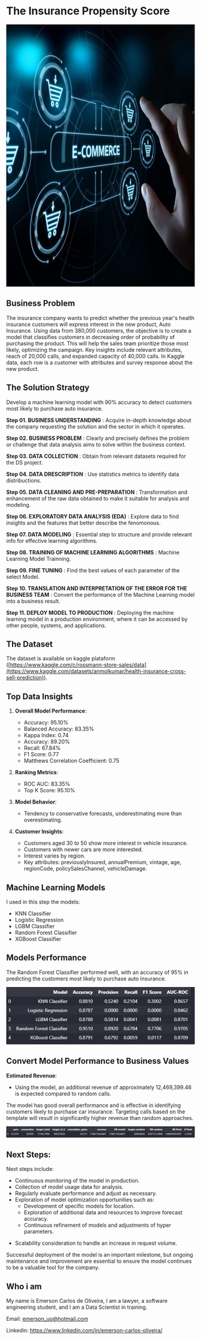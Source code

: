 # The Insurance Propensity Score

<img src="img/e-commerce.jpg" alt="Capa do Projeto" width="1069" height="700">


## Business Problem

The insurance company wants to predict whether the previous year's health insurance customers will express interest in the new product, Auto Insurance. 
Using data from 380,000 customers, the objective is to create a model that classifies customers in decreasing order of probability of purchasing the product. 
This will help the sales team prioritize those most likely, optimizing the campaign. Key insights include relevant attributes, reach of 20,000 calls, and expanded capacity of 40,000 calls. 
In Kaggle data, each row is a customer with attributes and survey response about the new product.

## The Solution Strategy

Develop a machine learning model with 90% accuracy to detect customers most likely to purchase auto insurance.

**Step 01. BUSINESS UNDERSTANDING** : Acquire in-depth knowledge about the company requesting the solution and the sector in which it operates.

**Step 02. BUSINESS PROBLEM** : Clearly and precisely defines the problem or challenge that data analysis aims to solve within the business context.

**Step 03. DATA COLLECTION** : Obtain from relevant datasets required for the DS project.

**Step 04. DATA DRESCRIPTION** : Use statistics metrics to identify data distribuctions.

**Step 05. DATA CLEANING AND PRE-PREPARATION** : Transformation and enhancement of the raw data obtained to make it suitable for analysis and modeling.

**Step 06. EXPLORATORY DATA ANALYSIS (EDA)** : Explore data to find insights and the features that better describe the fenomonous.

**Step 07. DATA MODELING** : Essential step to structure and provide relevant info for effective learning algorithms.

**Step 08. TRAINING OF MACHINE LEARNING ALGORITHMS** : Machine Learning Model Trainning.

**Step 09. FINE TUNING** : Find the best values of each parameter of the select Model.

**Step 10. TRANSLATION AND INTERPRETATION OF THE ERROR FOR THE BUSINESS TEAM** : Convert the performance of the Machine Learning model into a business result.

**Step 11. DEPLOY MODEL TO PRODUCTION** : Deploying the machine learning model in a production environment, where it can be accessed by other people, systems, and applications.


## The Dataset

The dataset is available on kaggle plataform ([https://www.kaggle.com/c/rossmann-store-sales/data](https://www.kaggle.com/datasets/anmolkumar/health-insurance-cross-sell-prediction)).


## Top Data Insights 

1. **Overall Model Performance**:
   - Accuracy: 95.10%
   - Balanced Accuracy: 83.35%
   - Kappa Index: 0.74
   - Accuracy: 89.20%
   - Recall: 67.84%
   - F1 Score: 0.77
   - Matthews Correlation Coefficient: 0.75

2. **Ranking Metrics**:
   - ROC AUC: 83.35%
   - Top K Score: 95.10%

3. **Model Behavior**:
   - Tendency to conservative forecasts, underestimating more than overestimating.

4. **Customer Insights**:
   - Customers aged 30 to 50 show more interest in vehicle insurance.
   - Customers with newer cars are more interested.
   - Interest varies by region.
   - Key attributes: previouslyInsured, annualPremium, vintage, age, regionCode, policySalesChannel, vehicleDamage.

## Machine Learning Models

I used in this step the models:
* KNN Classifier
* Logistic Regression
* LGBM Classifier
* Random Forest Classifier
* XGBoost Classifier

## Models Performance

The Random Forest Classifier performed well, with an accuracy of 95% in predicting the customers most likely to purchase auto insurance.

![RFCFinalPerformance](img/performance_model.png)


## Convert Model Performance to Business Values
**Estimated Revenue**:
   - Using the model, an additional revenue of approximately 12,469,399.46 is expected compared to random calls.

The model has good overall performance and is effective in identifying customers likely to purchase car insurance. Targeting calls based on the template will result in significantly higher revenue than random approaches.

![salesByCompetitionDistance](img/estimated_revenue.png)

## Next Steps:
Next steps include:
+ Continuous monitoring of the model in production.
+ Collection of model usage data for analysis.
+ Regularly evaluate performance and adjust as necessary.
+ Exploration of model optimization opportunities such as:
    - Development of specific models for location.
    - Exploration of additional data and resources to improve forecast accuracy.
    - Continuous refinement of models and adjustments of hyper parameters.
- Scalability consideration to handle an increase in request volume.

Successful deployment of the model is an important milestone, but ongoing maintenance and improvement are essential to ensure the model continues to be a valuable tool for the company.

## Who i am

My name is Emerson Carlos de Oliveira, I am a lawyer, a software engineering student, and I am a Data Scientist in training.

Email: emerson_uo@hotmail.com

Linkedin: https://www.linkedin.com/in/emerson-carlos-oliveira/
